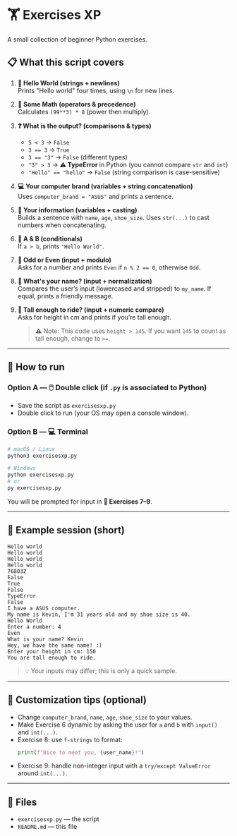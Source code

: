# 🏋️ Exercises XP
A small collection of beginner Python exercises.

## 📋 What this script covers

1) **👋 Hello World (strings + newlines)**  
   Prints "Hello world" four times, using `\n` for new lines.

2) **🧮 Some Math (operators & precedence)**  
   Calculates `(99**3) * 8` (power then multiply).

3) **❓ What is the output? (comparisons & types)**  
   - `5 < 3` → `False`  
   - `3 == 3` → `True`  
   - `3 == "3"` → `False` (different types)  
   - `"3" > 3` → **⚠️ TypeError** in Python (you cannot compare `str` and `int`)  
   - `"Hello" == "hello"` → `False` (string comparison is case-sensitive)

4) **💻 Your computer brand (variables + string concatenation)**  
   Uses `computer_brand = "ASUS"` and prints a sentence.

5) **👤 Your information (variables + casting)**  
   Builds a sentence with `name`, `age`, `shoe_size`. Uses `str(...)` to cast numbers when concatenating.

6) **🔀 A & B (conditionals)**  
   If `a > b`, prints `"Hello World"`.

7) **🔢 Odd or Even (input + modulo)**  
   Asks for a number and prints `Even` if `n % 2 == 0`, otherwise `Odd`.

8) **🤝 What's your name? (input + normalization)**  
   Compares the user’s input (lowercased and stripped) to `my_name`. If equal, prints a friendly message.

9) **🎢 Tall enough to ride? (input + numeric compare)**  
   Asks for height in cm and prints if you’re tall enough.  
   > ⚠️ Note: This code uses `height > 145`. If you want `145` to count as tall enough, change to `>=`.

---

## 🚀 How to run

### Option A — 🖱️ Double click (if `.py` is associated to Python)
- Save the script as `exercisesxp.py`
- Double click to run (your OS may open a console window).

### Option B — 💻 Terminal
```bash
# macOS / Linux
python3 exercisesxp.py

# Windows
python exercisesxp.py
# or
py exercisesxp.py
```

You will be prompted for input in **📝 Exercises 7–9**.

---

## 📸 Example session (short)

```
Hello world
Hello world
Hello world
Hello world
768032
False
True
False
TypeError
False
I have a ASUS computer.
My name is Kevin, I'm 31 years old and my shoe size is 40.
Hello World
Enter a number: 4
Even
What is your name? Kevin
Hey, we have the same name! :)
Enter your height in cm: 150
You are tall enough to ride.
```

> 💡 Your inputs may differ; this is only a quick sample.

---

## 🎨 Customization tips (optional)

- Change `computer_brand`, `name`, `age`, `shoe_size` to your values.  
- Make Exercise 6 dynamic by asking the user for `a` and `b` with `input()` and `int(...)`.  
- Exercise 8: use `f-strings` to format:  
  ```python
  print(f"Nice to meet you, {user_name}!")
  ```
- Exercise 9: handle non-integer input with a `try/except ValueError` around `int(...)`.

---

## 📁 Files

- `exercisesxp.py` — the script
- `README.md` — this file
